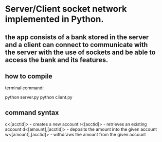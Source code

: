 # Server/Client socket network implemented in Python.

## the app consists of a bank stored in the server and a client can connect to communicate with the server with the use of sockets and be able to access the bank and its features.

## how to compile
terminal command:

python server.py
python client.py

## command syntax
c<[acctid]>  - creates a new account
r<[acctid]> - retrieves an existing account
d<[amount],[acctid]> - deposits the amount into the given account 
w<[amount],[acctid]> - withdraws the amount from the given account 

